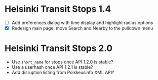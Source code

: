Helsinki Transit Stops 1.4
==========================

* [ ] Add preferences dialog with time display and highlight radius options
* [X] Redesign main page, move Search and Nearby to the pulldown menu

Helsinki Transit Stops 2.0
==========================

* Use `short_name` for stops once API 1.2.0 is stable?
* Use a userhash once API 1.2.1 is stable?
* Add disruption listing from Poikkeusinfo XML API?
